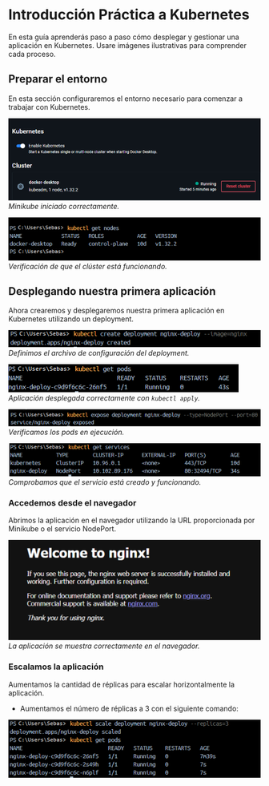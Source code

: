 # Introducción Práctica a Kubernetes

En esta guía aprenderás paso a paso cómo desplegar y gestionar una aplicación en Kubernetes. Usare imágenes ilustrativas para comprender cada proceso.

## Preparar el entorno

En esta sección configuraremos el entorno necesario para comenzar a trabajar con Kubernetes.

![Preparar el entorno - Minikube iniciado](./Imagenes/kube1.PNG)  
*Minikube iniciado correctamente.*

![Preparar el entorno - Verificación del clúster](./Imagenes/kube2-1.png)  
*Verificación de que el clúster está funcionando.*


## Desplegando nuestra primera aplicación

Ahora crearemos y desplegaremos nuestra primera aplicación en Kubernetes utilizando un deployment.

![Crear el deployment - archivo yaml](./Imagenes/kube3-1.png)  
*Definimos el archivo de configuración del deployment.*

![Crear el deployment - aplicación desplegada](./Imagenes/kube4-1.png)  
*Aplicación desplegada correctamente con `kubectl apply`.*

![Crear el deployment - ver pods](./Imagenes/kube5-1.png)  
*Verificamos los pods en ejecución.*

![Crear el deployment - verificar servicios](./Imagenes/kube6-1.png)  
*Comprobamos que el servicio está creado y funcionando.*


### Accedemos desde el navegador

Abrimos la aplicación en el navegador utilizando la URL proporcionada por Minikube o el servicio NodePort.

![Acceder desde el navegador - vista en navegador](./Imagenes/kube7.PNG)  
*La aplicación se muestra correctamente en el navegador.*


### Escalamos la aplicación

Aumentamos la cantidad de réplicas para escalar horizontalmente la aplicación.

- Aumentamos el número de réplicas a 3 con el siguiente comando:

![Aumentar el número de replicas](./Imagenes/kube8-1.png)

